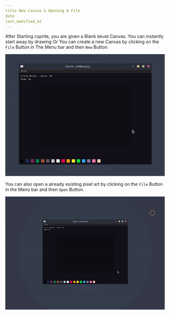 ```yaml
---
title New Canvas & Opening A File
date
last_modified_at
---
```

After Starting csprite, you are given a Blank `60x40` Canvas.
You can instantly start away by drawing Or You can create a new
Canvas by clicking on the `File` Button in The Menu bar and
then `New` Button.

![Creating New Canvas](/media/wiki/new-canvas.gif)

You can also open a already existing pixel art by clicking on the
`File` Button in the Menu bar and then `Open` Button.

![Opening New File](/media/wiki/open-file.gif)
